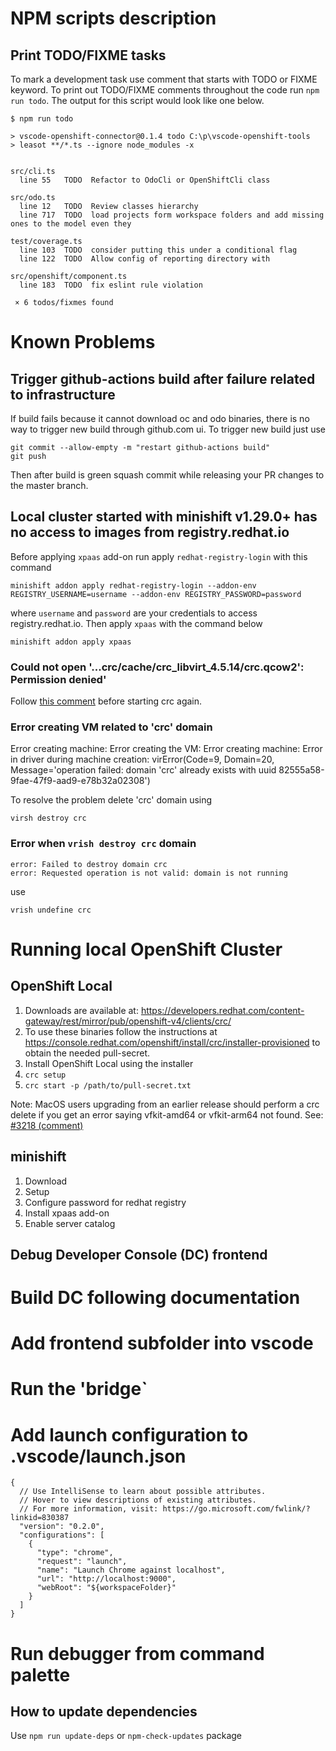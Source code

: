 # NPM scripts description

## Print TODO/FIXME tasks

To mark a development task use comment that starts with TODO or FIXME keyword.
To print out TODO/FIXME comments throughout the code run `npm run todo`. The output for this script would look like one below.

``` todo
$ npm run todo

> vscode-openshift-connector@0.1.4 todo C:\p\vscode-openshift-tools
> leasot **/*.ts --ignore node_modules -x


src/cli.ts
  line 55   TODO  Refactor to OdoCli or OpenShiftCli class

src/odo.ts
  line 12   TODO  Review classes hierarchy
  line 717  TODO  load projects form workspace folders and add missing ones to the model even they

test/coverage.ts
  line 103  TODO  consider putting this under a conditional flag
  line 122  TODO  Allow config of reporting directory with

src/openshift/component.ts
  line 183  TODO  fix eslint rule violation

 × 6 todos/fixmes found
```

# Known Problems

## Trigger github-actions build after failure related to infrastructure

If build fails because it cannot download oc and odo binaries, there is no way to trigger new
build through github.com ui. To trigger new build just use

```
git commit --allow-empty -m "restart github-actions build"
git push
```

Then after build is green squash commit while releasing your PR changes to the master branch.

## Local cluster started with minishift v1.29.0+ has no access to images from registry.redhat.io

Before applying `xpaas` add-on run apply `redhat-registry-login` with this command

`minishift addon apply redhat-registry-login --addon-env REGISTRY_USERNAME=username --addon-env REGISTRY_PASSWORD=password`

where `username` and `password` are your credentials to access registry.redhat.io.
Then apply `xpaas` with the command below

`minishift addon apply xpaas`

### Could not open '...crc/cache/crc_libvirt_4.5.14/crc.qcow2': Permission denied'

Follow [this comment](https://github.com/code-ready/crc/issues/1578#issuecomment-706323186) before starting crc again.

### Error creating VM related to 'crc' domain

Error creating machine: Error creating the VM: Error creating machine: Error in driver during machine creation: virError(Code=9, Domain=20, Message='operation failed: domain 'crc' already exists with uuid 82555a58-9fae-47f9-aad9-e78b32a02308')

To resolve the problem delete 'crc' domain using

`virsh destroy crc`

### Error when `vrish destroy crc` domain

```virsh # destroy crc
error: Failed to destroy domain crc
error: Requested operation is not valid: domain is not running
```

use

`vrish undefine crc`

# Running local OpenShift Cluster

## OpenShift Local

1. Downloads are available at: https://developers.redhat.com/content-gateway/rest/mirror/pub/openshift-v4/clients/crc/
2. To use these binaries follow the instructions at https://console.redhat.com/openshift/install/crc/installer-provisioned to obtain the needed pull-secret.
3. Install OpenShift Local using the installer
3. `crc setup`
4. `crc start -p /path/to/pull-secret.txt`

Note: MacOS users upgrading from an earlier release should perform a crc delete if you get an error saying vfkit-amd64 or vfkit-arm64 not found. See: [#3218 (comment)](https://github.com/code-ready/crc/pull/3218#issuecomment-1161496884)

## minishift

1. Download
2. Setup
3. Configure password for redhat registry
4. Install xpaas add-on
5. Enable server catalog

## Debug Developer Console (DC) frontend

# Build DC following documentation
# Add frontend subfolder into vscode
# Run the 'bridge`
# Add launch configuration to .vscode/launch.json

```
{
  // Use IntelliSense to learn about possible attributes.
  // Hover to view descriptions of existing attributes.
  // For more information, visit: https://go.microsoft.com/fwlink/?linkid=830387
  "version": "0.2.0",
  "configurations": [
    {
      "type": "chrome",
      "request": "launch",
      "name": "Launch Chrome against localhost",
      "url": "http://localhost:9000",
      "webRoot": "${workspaceFolder}"
    }
  ]
}
```
# Run debugger from command palette

## How to update dependencies

Use `npm run update-deps` or `npm-check-updates` package
